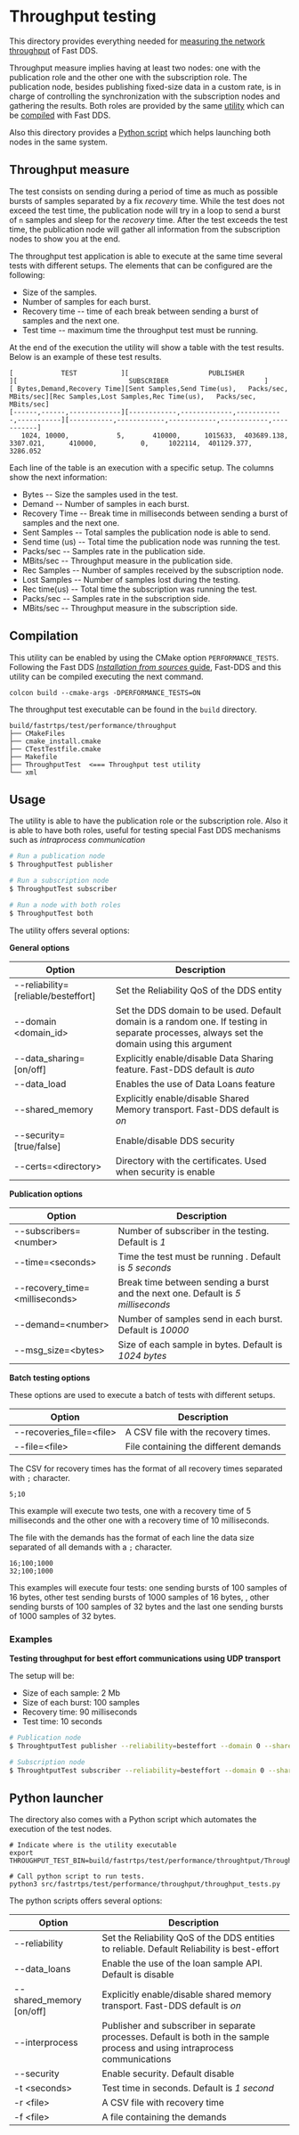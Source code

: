 # Throughput testing

This directory provides everything needed for [measuring the network throughput](#throughput-measure) of Fast DDS.

Throughput measure implies having at least two nodes: one with the publication role and the other one with the subscription role.
The publication node, besides publishing fixed-size data in a custom rate, is in charge of controlling the synchronization
with the subscription nodes and gathering the results.
Both roles are provided by the same [utility](#usage) which can be [compiled](#compilation) with Fast DDS.

Also this directory provides a [Python script](#python-launcher) which helps launching both nodes in the same system.

## Throughput measure

The test consists on sending during a period of time as much as possible bursts of samples separated by a fix *recovery*
time.
While the test does not exceed the test time, the publication node will try in a loop to send a burst of `n` samples and
sleep for the *recovery* time.
After the test exceeds the test time, the publication node will gather all information from the subscription nodes to
show you at the end.

The throughput test application is able to execute at the same time several tests with different setups.
The elements that can be configured are the following:

- Size of the samples.
- Number of samples for each burst.
- Recovery time -- time of each break between sending a burst of samples and the next one.
- Test time -- maximum time the throughput test must be running.

At the end of the execution the utility will show a table with the test results. Below is an example of these test results.

```
[            TEST           ][                    PUBLISHER                      ][                            SUBSCRIBER                        ]
[ Bytes,Demand,Recovery Time][Sent Samples,Send Time(us),   Packs/sec,  MBits/sec][Rec Samples,Lost Samples,Rec Time(us),   Packs/sec,  MBits/sec]
[------,------,-------------][------------,-------------,------------,-----------][-----------,------------,------------,------------,-----------]
   1024, 10000,            5,       410000,      1015633,  403689.138,   3307.021,      410000,           0,     1022114,  401129.377,   3286.052
```

Each line of the table is an execution with a specific setup.
The columns show the next information:

* Bytes -- Size the samples used in the test.
* Demand -- Number of samples in each burst.
* Recovery Time -- Break time in milliseconds between sending a burst of samples and the next one.
* Sent Samples -- Total samples the publication node is able to send.
* Send time (us) -- Total time the publication node was running the test.
* Packs/sec -- Samples rate in the publication side.
* MBits/sec -- Throughput measure in the publication side.
* Rec Samples -- Number of samples received by the subscription node.
* Lost Samples -- Number of samples lost during the testing.
* Rec time(us) -- Total time the subscription was running the test.
* Packs/sec -- Samples rate in the subscription side.
* MBits/sec -- Throughput measure in the subscription side.


## Compilation

This utility can be enabled by using the CMake option `PERFORMANCE_TESTS`.
Following the Fast DDS [*Installation from sources* guide](https://fast-dds.docs.eprosima.com/en/latest/installation/sources/sources_linux.html),
 Fast-DDS and this utility can be compiled executing the next command.

```
colcon build --cmake-args -DPERFORMANCE_TESTS=ON
```

The throughput test executable can be found in the `build` directory.

```
build/fastrtps/test/performance/throughput
├── CMakeFiles
├── cmake_install.cmake
├── CTestTestfile.cmake
├── Makefile
├── ThroughputTest  <=== Throughput test utility
└── xml
```

## Usage

The utility is able to have the publication role or the subscription role.
Also it is able to have both roles, useful for testing special Fast DDS mechanisms such as *intraprocess communication*

```bash
# Run a publication node
$ ThroughputTest publisher

# Run a subscription node
$ ThroughputTest subscriber

# Run a node with both roles
$ ThroughputTest both
```

The utility offers several options:

**General options**

| Option                              | Description                                                                                                                                |
| -                                   | -                                                                                                                                          |
| --reliability=[reliable/besteffort] | Set the Reliability QoS of the DDS entity                                                                                                  |
| --domain \<domain_id>               | Set the DDS domain to be used. Default domain is a random one. If testing in separate processes, always set the domain using this argument |
| --data_sharing=[on/off]             | Explicitly enable/disable Data Sharing feature. Fast-DDS default is *auto*                                                                 |
| --data_load                         | Enables the use of Data Loans feature                                                                                                      |
| --shared_memory                     | Explicitly enable/disable Shared Memory transport. Fast-DDS default is *on*                                                                |
| --security=[true/false]             | Enable/disable DDS security                                                                                                                |
| --certs=\<directory>                | Directory with the certificates. Used when security is enable                                                                              |


**Publication options**

| Option                          | Description                                                                      |
| -                               | -                                                                                |
| --subscribers=\<number>         | Number of subscriber in the testing. Default is *1*                              |
| --time=\<seconds>               | Time the test must be running . Default is *5 seconds*                           |
| --recovery_time=\<milliseconds> | Break time between sending a burst and the next one. Default is *5 milliseconds* |
| --demand=\<number>              | Number of samples send in each burst. Default is *10000*                         |
| --msg_size=\<bytes>             | Size of each sample in bytes. Default is *1024 bytes*                            |

**Batch testing options**

These options are used to execute a batch of tests with different setups.

| Option                         | Description                                                                        |
| -                              | -                                                                                  |
| --recoveries_file=\<file>      | A CSV file with the recovery times.                                                |
| --file=\<file>                 | File containing the different demands                                              |

The CSV for recovery times has the format of all recovery times separated with `;` character.

```
5;10
```

This example will execute two tests, one with a recovery time of 5 milliseconds and the other one with a recovery time of 10 milliseconds.

The file with the demands has the format of each line the data size separated of all demands with a `;` character.
```
16;100;1000
32;100;1000
```

This examples will execute four tests: one sending bursts of 100 samples of 16 bytes, other test sending bursts of 1000 samples of 16 bytes,
, other sending bursts of 100 samples of 32 bytes and the last one sending bursts of 1000 samples of 32 bytes.


### Examples

**Testing throughput for best effort communications using UDP transport**

The setup will be:

- Size of each sample: 2 Mb
- Size of each burst: 100 samples
- Recovery time: 90 milliseconds
- Test time: 10 seconds

```bash
# Publication node
$ ThroughtputTest publisher --reliability=besteffort --domain 0 --shared_memory=off --time=10 --recovery_time=90 --demand=100 --msg_size=2097152

# Subscription node
$ ThroughtputTest subscriber --reliability=besteffort --domain 0 --shared_memory=off
```

## Python launcher

The directory also comes with a Python script which automates the execution of the test nodes.

```batch
# Indicate where is the utility executable
export THROUGHPUT_TEST_BIN=build/fastrtps/test/performance/throughtput/ThroughputTest

# Call python script to run tests.
python3 src/fastrtps/test/performance/throughput/throughput_tests.py
```

The python scripts offers several options:

| Option                              | Description                                                                                                                                |
| -                                   | -                                                                                                                                          |
| --reliability                       | Set the Reliability QoS of the DDS entities to reliable. Default Reliability is best-effort                                                |
| --data_loans                        | Enable the use of the loan sample API. Default is disable                                                                                  |
| --shared_memory [on/off]            | Explicitly enable/disable shared memory transport. Fast-DDS default is *on*                                                                |
| --interprocess                      | Publisher and subscriber in separate processes. Default is both in the sample process and using intraprocess communications                |
| --security                          | Enable security. Default disable                                                                                                           |
| -t \<seconds>                       | Test time in seconds. Default is *1 second*                                                                                                |
| -r \<file>                          | A CSV file with recovery time                                                                                                              |
| -f \<file>                          | A file containing the demands                                                                                                              |
